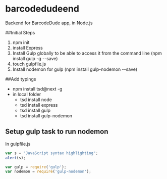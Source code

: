 # barcodedudeend
Backend for BarcodeDude app, in Node.js

##Initial Steps
1. npm init
2. install Express
3. Install Gulp globally to be able to access it from the command line (npm install gulp -g --save)
4. touch gulpfile.js
5. Install nodemon for gulp (npm install gulp-nodemon --save)

##Add typings
* npm install tsd@next -g
* in local folder 
	* tsd install node
	* tsd install express
	* tsd install gulp
	* tsd install gulp-nodemon


## Setup gulp task to run nodemon
In gulpfile.js

```javascript
var s = "JavaScript syntax highlighting";
alert(s);
```

```javascript
var gulp = require('gulp');
var nodemon = require('gulp-nodemon');
```

